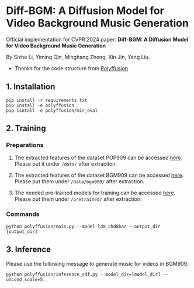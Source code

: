 # Diff-BGM: A Diffusion Model for Video Background Music Generation

Official implementation for CVPR 2024 paper: **Diff-BGM: A Diffusion Model for Video Background Music Generation**

By Sizhe Li, Yiming Qin, Minghang Zheng, Xin Jin, Yang Liu.

- Thanks for the code structure from [Polyffusion](https://github.com/aik2mlj/polyffusion/tree/sdf_prmat2c%2Bpop909)

## 1. Installation

``` shell
pip install -r requirements.txt
pip install -e polyffusion
pip isntall -e polyffusion/mir_eval
```

## 2. Training

### Preparations

1. The extracted features of the dataset POP909 can be accessed [here](https://yukisaki-my.sharepoint.com/personal/aik2_yukisaki_io/_layouts/15/onedrive.aspx?id=%2Fpersonal%2Faik2%5Fyukisaki%5Fio%2FDocuments%2FShare%2Fpolyffusion%2FPOP909%5F4%5Fbin%5Fpnt%5F8bar%2Ezip&parent=%2Fpersonal%2Faik2%5Fyukisaki%5Fio%2FDocuments%2FShare%2Fpolyffusion&ga=1). Please put it under `/data/` after extraction.

2. The extracted features of the dataset BGM909 can be accessed [here](https://drive.google.com/drive/folders/1zRNROuTxVNhJfqeyqRzPoIY60z5zLaHK?usp=drive_link). Please put them under `/data/bgm909/` after extraction.

3. The needed pre-trained models for training can be accessed [here](https://yukisaki-my.sharepoint.com/personal/aik2_yukisaki_io/_layouts/15/onedrive.aspx?id=%2Fpersonal%2Faik2%5Fyukisaki%5Fio%2FDocuments%2FShare%2Fpolyffusion%2Fpretrained%5Fmodels%5Ffor%5Fpolyffusion%2Ezip&parent=%2Fpersonal%2Faik2%5Fyukisaki%5Fio%2FDocuments%2FShare%2Fpolyffusion&ga=1). Please put them under `/pretrained/` after extraction.

### Commands

```
python polyffusion/main.py --model ldm_chd8bar --output_dir [output_dir]
```

## 3. Inference

Please use the following message to generate music for videos in BGM909.

```
python polyffusion/inference_sdf.py --model_dir=[model_dir] --uncond_scale=5.
```